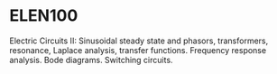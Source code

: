 # ELEN100
Electric Circuits II: Sinusoidal steady state and phasors, transformers, resonance, Laplace analysis, transfer functions. Frequency response analysis. Bode diagrams. Switching circuits.
